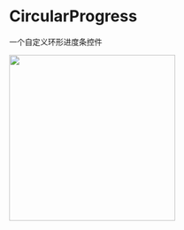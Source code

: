 # CircularProgress

一个自定义环形进度条控件

<img src="https://github.com/DonLIs/CircularProgress/blob/master/screen.png" width="300" />

